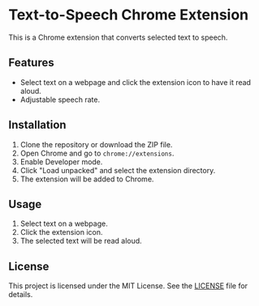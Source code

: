 # Text-to-Speech Chrome Extension

This is a Chrome extension that converts selected text to speech.

## Features

- Select text on a webpage and click the extension icon to have it read aloud.
- Adjustable speech rate.

## Installation

1. Clone the repository or download the ZIP file.
2. Open Chrome and go to `chrome://extensions`.
3. Enable Developer mode.
4. Click "Load unpacked" and select the extension directory.
5. The extension will be added to Chrome.

## Usage

1. Select text on a webpage.
2. Click the extension icon.
3. The selected text will be read aloud.

## License

This project is licensed under the MIT License. See the [LICENSE](LICENSE) file for details.
